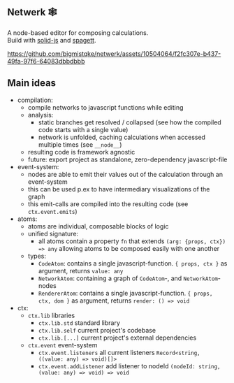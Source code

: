 ## Netwerk 🕸️

A node-based editor for composing calculations.<br/>
Build with <a href="https://solidjs.com/">solid-js</a> and <a href="https://github.com/bigmistqke/spagett">spagett</a>.

https://github.com/bigmistqke/netwerk/assets/10504064/f2fc307e-b437-49fa-97f6-64083dbbdbbb

## Main ideas

- compilation:
  - compile networks to javascript functions while editing
  - analysis:
    - static branches get resolved / collapsed (see how the compiled code starts with a single value)
    - network is unfolded, caching calculations when accessed multiple times (see `__node__`)
  - resulting code is framework agnostic
  - future: export project as standalone, zero-dependency javascript-file
- event-system:
  - nodes are able to emit their values out of the calculation through an event-system
  - this can be used p.ex to have intermediary visualizations of the graph
  - this emit-calls are compiled into the resulting code (see `ctx.event.emits`)
- atoms:
  - atoms are individual, composable blocks of logic
  - unified signature:
    - all atoms contain a property `fn` that extends `(arg: {props, ctx}) => any` allowing atoms to be composed easily with one another
  - types:
    - `CodeAtom`: contains a single javascript-function. `{ props, ctx }` as argument, returns `value: any`
    - `NetworkAtom`: containing a graph of `CodeAtom`-, and `NetworkAtom`-nodes
    - `RendererAtom`: contains a single javascript-function. `{ props, ctx, dom }` as argument, returns `render: () => void`
- ctx:
  - `ctx.lib` libraries
    - `ctx.lib.std` standard library
    - `ctx.lib.self` current project's codebase
    - `ctx.lib.[...]` current project's external dependencies
  - `ctx.event` event-system
    - `ctx.event.listeners` all current listeners `Record<string, ((value: any) => void)[]>`
    - `ctx.event.addListener` add listener to nodeId `(nodeId: string, (value: any) => void) => void`
 
